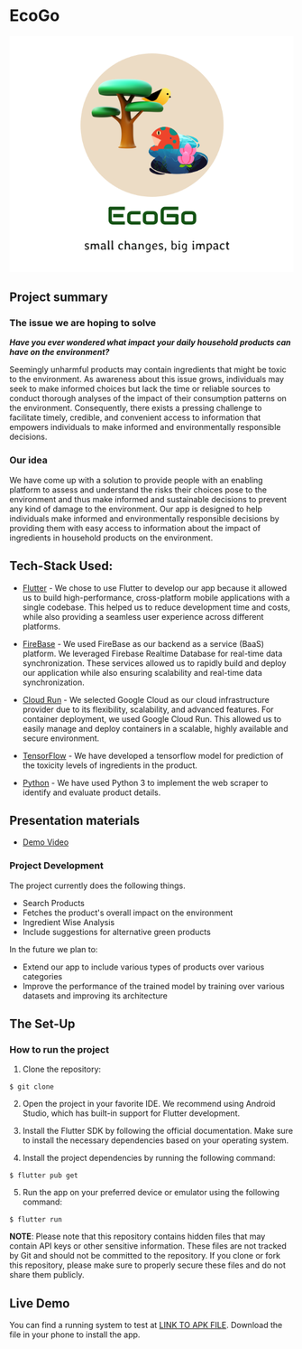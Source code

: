 # EcoGo
 ![logo](assets/images/logo-bg1.png)

## Project summary

### The issue we are hoping to solve

___Have you ever wondered what impact your daily household products can have on the environment?___

Seemingly unharmful products may contain ingredients that might be toxic to the environment. As awareness about this issue grows, individuals may seek to make informed choices but lack the time or reliable sources to conduct thorough analyses of the impact of their consumption patterns on the environment. Consequently, there exists a pressing challenge to facilitate timely, credible, and convenient access to information that empowers individuals to make informed and environmentally responsible decisions.

### Our idea

We have come up with a solution to provide people with an enabling platform to assess and understand the risks their choices pose to the environment and thus make informed and sustainable decisions to prevent any kind of damage to the environment.
Our app is designed to help individuals make informed and environmentally responsible decisions by providing them with easy access to information about the impact of ingredients in household products on the environment.

## Tech-Stack Used:

- [Flutter](https://flutter.dev/) -  We chose to use Flutter to develop our app because it allowed us to build high-performance, cross-platform mobile applications with a single codebase. This helped us to reduce development time and costs, while also providing a seamless user experience across different platforms. 

- [FireBase](https://firebase.google.com/) - We used FireBase as our backend as a service (BaaS) platform. We leveraged Firebase Realtime Database for real-time data synchronization. These services allowed us to rapidly build and deploy our application while also ensuring scalability and real-time data synchronization.

- [Cloud Run](https://cloud.google.com/run) - We selected Google Cloud as our cloud infrastructure provider due to its flexibility, scalability, and advanced features. For container deployment, we used Google Cloud Run. This allowed us to easily manage and deploy containers in a scalable, highly
available and secure environment.

- [TensorFlow](https://www.tensorflow.org/) - We have developed a tensorflow model for prediction of the toxicity levels of ingredients in the product.

- [Python](https://www.python.org/) - We have used Python 3 to implement the web scraper to identify and evaluate product details.

## Presentation materials

- [Demo Video]()

### Project Development

The project currently does the following things.

- Search Products
- Fetches the product's overall impact on the environment 
- Ingredient Wise Analysis
- Include suggestions for alternative green products 

In the future we plan to:
- Extend our app to include various types of products over various categories
- Improve the performance of the trained model by training over various datasets and improving its architecture


## The Set-Up
### How to run the project

1. Clone the repository:

```
$ git clone 
```
2. Open the project in your favorite IDE. We recommend using Android Studio, which has built-in support for Flutter development.

3. Install the Flutter SDK by following the official documentation. Make sure to install the necessary dependencies based on your operating system.

4. Install the project dependencies by running the following command:

```
$ flutter pub get
```

5. Run the app on your preferred device or emulator using the following command:

```
$ flutter run
```

__NOTE__: Please note that this repository contains hidden files that may contain API keys or other sensitive information. These files are not tracked by Git and should not be committed to the repository. If you clone or fork this repository, please make sure to properly secure these files and do not share them publicly.


## Live Demo
You can find a running system to test at [LINK TO APK FILE](https://drive.google.com/drive/folders/1iG0kaikRgELHVdJOrFz_YIEHlTiloe9w?usp=sharing). Download the file in your phone to install the app.
